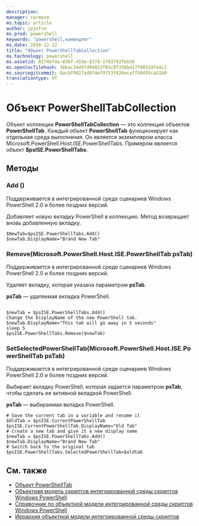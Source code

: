 ```yaml
---
description: 
manager: carmonm
ms.topic: article
author: jpjofre
ms.prod: powershell
keywords: "powershell,командлет"
ms.date: 2016-12-12
title: "Объект PowerShellTabCollection"
ms.technology: powershell
ms.assetid: 81f4bf4a-83bf-415e-8378-1703792fbb58
ms.openlocfilehash: 38bac3445fd94022f03c0f336bd17f9033dfedc2
ms.sourcegitcommit: 8acbf9827ad8f4ef9753f826ecaff58495ca51b0
translationtype: HT
---
```

# <a name="the-powershelltabcollection-object"></a>Объект PowerShellTabCollection
  Объект коллекции **PowerShellTabCollection** — это коллекция объектов **PowerShellTab**. Каждый объект **PowerShellTab** функционирует как отдельная среда выполнения. Он является экземпляром класса Microsoft.PowerShell.Host.ISE.PowerShellTabs. Примером является объект **$psISE.PowerShellTabs**.

## <a name="methods"></a>Методы

### <a name="add"></a>Add \(\)
  Поддерживается в интегрированной среде сценариев Windows PowerShell 2.0 и более поздних версий. 

 Добавляет новую вкладку PowerShell в коллекцию. Метод возвращает вновь добавленную вкладку.

```
$NewTab=$psISE.PowerShellTabs.Add()
$newTab.DisplayName="Brand New Tab"
```

### <a name="removemicrosoftpowershellhostisepowershelltab-pstab"></a>Remove\(Microsoft.PowerShell.Host.ISE.PowerShellTab psTab\)
  Поддерживается в интегрированной среде сценариев Windows PowerShell 2.0 и более поздних версий. 

 Удаляет вкладку, которая указана параметром **psTab**.

 **psTab**
 — удаляемая вкладка PowerShell.

```

$newTab = $psISE.PowerShellTabs.Add()
Change the DisplayName of the new PowerShell tab. 
$newTab.DisplayName="This tab will go away in 5 seconds" 
sleep 5 
$psISE.PowerShellTabs.Remove($newTab)
```

### <a name="setselectedpowershelltabmicrosoftpowershellhostisepowershelltab-pstab"></a>SetSelectedPowerShellTab\(Microsoft.PowerShell.Host.ISE.PowerShellTab psTab\)
  Поддерживается в интегрированной среде сценариев Windows PowerShell 2.0 и более поздних версий. 

 Выбирает вкладку PowerShell, которая задается параметром **psTab**, чтобы сделать ее активной вкладкой PowerShell.

 **psTab**
 — выбираемая вкладка PowerShell.

```
# Save the current tab in a variable and rename it
$OldTab = $psISE.CurrentPowerShellTab
$psISE.CurrentPowerShellTab.DisplayName="Old Tab"
# Create a new tab and give it a new display name
$newTab = $psISE.PowerShellTabs.Add()
$newTab.DisplayName="Brand New Tab" 
# Switch back to the original tab
$psISE.PowerShellTabs.SelectedPowerShellTab=$oldtab
```

## <a name="see-also"></a>См. также
- [Объект PowerShellTab](The-PowerShellTab-Object.md) 
- [Объектная модель скриптов интегрированной среды скриптов Windows PowerShell](../ise/The-Windows-PowerShell-ISE-Scripting-Object-Model.md) 
- [Справочник по объектной модели интегрированной среды скриптов Windows PowerShell](../ise/Windows-PowerShell-ISE-Object-Model-Reference.md) 
- [Иерархия объектной модели интегрированной среды скриптов](../ise/The-ISE-Object-Model-Hierarchy.md)

  
